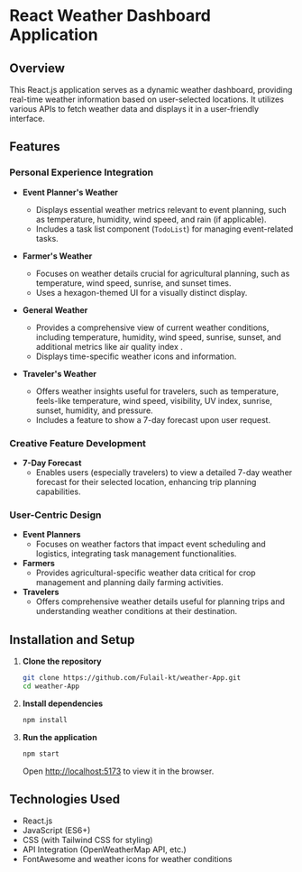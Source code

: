 # React Weather Dashboard Application

## Overview

This React.js application serves as a dynamic weather dashboard, providing real-time weather information based on user-selected locations. It utilizes various APIs to fetch weather data and displays it in a user-friendly interface.

## Features

### Personal Experience Integration

- **Event Planner's Weather**

  - Displays essential weather metrics relevant to event planning, such as temperature, humidity, wind speed, and rain (if applicable).
  - Includes a task list component (`TodoList`) for managing event-related tasks.

- **Farmer's Weather**

  - Focuses on weather details crucial for agricultural planning, such as temperature, wind speed, sunrise, and sunset times.
  - Uses a hexagon-themed UI for a visually distinct display.

- **General Weather**

  - Provides a comprehensive view of current weather conditions, including temperature, humidity, wind speed, sunrise, sunset, and additional metrics like air quality index .
  - Displays time-specific weather icons and information.

- **Traveler's Weather**
  - Offers weather insights useful for travelers, such as temperature, feels-like temperature, wind speed, visibility, UV index, sunrise, sunset, humidity, and pressure.
  - Includes a feature to show a 7-day forecast upon user request.

### Creative Feature Development

- **7-Day Forecast**
  - Enables users (especially travelers) to view a detailed 7-day weather forecast for their selected location, enhancing trip planning capabilities.

### User-Centric Design

- **Event Planners**
  - Focuses on weather factors that impact event scheduling and logistics, integrating task management functionalities.
- **Farmers**
  - Provides agricultural-specific weather data critical for crop management and planning daily farming activities.
- **Travelers**
  - Offers comprehensive weather details useful for planning trips and understanding weather conditions at their destination.

## Installation and Setup

1. **Clone the repository**

   ```bash
   git clone https://github.com/Fulail-kt/weather-App.git
   cd weather-App
   ```

2. **Install dependencies**

   ```bash
   npm install
   ```

3. **Run the application**

   ```bash
   npm start
   ```

   Open [http://localhost:5173](http://localhost:5173) to view it in the browser.

## Technologies Used

- React.js
- JavaScript (ES6+)
- CSS (with Tailwind CSS for styling)
- API Integration (OpenWeatherMap API, etc.)
- FontAwesome and weather icons for weather conditions
